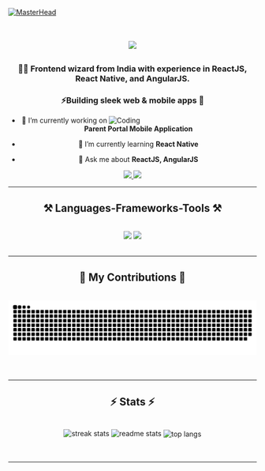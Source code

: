 
[![MasterHead](https://qrangers.com/wp-content/uploads/2021/09/Banner-Introduction-to-3D-Animation.png)](https://linkedin.com/in/aasmi-c)
<h1 align="center">
    <img src="https://readme-typing-svg.herokuapp.com/?font=Righteous&size=35&center=true&vCenter=true&width=200&height=70&duration=4000&lines=Hi+There!+👋;+I'm+Aasmi+!;" />
</h1>
<h3 align="center">👨‍💻 Frontend wizard from India with experience in ReactJS, React Native, and AngularJS.</h3>
<h3 align="center">⚡Building sleek web & mobile apps 🚀</h3>
<img align="right" alt="Coding" width="300" src="https://camo.githubusercontent.com/f8561052d5519d5b219d3d02cdf56d0969d2cdab435e6739ba6b7cb26866f5fe/68747470733a2f2f6d69722d73332d63646e2d63662e626568616e63652e6e65742f70726f6a6563745f6d6f64756c65732f646973702f3630313031343131363737303437352e363036386265666634363430612e676966"/>

<div align="center">
  
- 🔭 I’m currently working on **Parent Portal Mobile Application**

- 🌱 I’m currently learning **React Native**

- 💬 Ask me about **ReactJS, AngularJS**
</div>

<div align="center"> 
  <a href="mailto:aasmideveloper@gmail.com">
    <img src="https://img.shields.io/badge/Gmail-333333?style=for-the-badge&logo=gmail&logoColor=red" />
  </a>
  <a href="https://linkedin.com/in/aasmi-c" target="_blank">
    <img src="https://img.shields.io/badge/LinkedIn-0077B5?style=for-the-badge&logo=linkedin&logoColor=white" target="_blank" />
  </a>
</div>

 <hr/>
 
<h2 align="center">⚒️ Languages-Frameworks-Tools ⚒️</h2>
<br/>
<div align="center">
    <img src="https://skillicons.dev/icons?i=html,css,javascript,typescript,angular,react,bootstrap,tailwind,figma" />
    <img src="https://skillicons.dev/icons?i=nodejs,express,mysql,prisma,redis,jest,jenkins,postman,github,git,aws" />
</div>
<br/>
<hr/>

<div align="center">
  <h2>🐍 My Contributions 🐍</h2>
  <br>
  <img alt="snake eating my contributions" src="https://raw.githubusercontent.com/salesp07/salesp07/output/github-contribution-grid-snake.svg" />
  <br/><br/><br/>
</div>
<hr/>

<h2 align="center">⚡ Stats ⚡</h2>
<br>
<div align=center>
  <img width=400 src="https://streak-stats.demolab.com/?user=aasmi27&count_private=true&theme=react&border_radius=10" alt="streak stats"/>
  <img width=400 src="https://github-readme-stats.vercel.app/api?username=aasmi27&count_private=true&show_icons=true&theme=react&rank_icon=github&border_radius=10" alt="readme stats" />
  <img width=400 align="center" src="https://github-readme-stats-salesp07.vercel.app/api/top-langs/?username=aasmi27&hide=HTML&langs_count=8&layout=compact&theme=react&border_radius=10&size_weight=0.5&count_weight=0.5&exclude_repo=github-readme-stats" alt="top langs" />
</div>
<br/><br/>
<hr/>
<br/>
